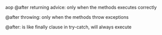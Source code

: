 aop 
@after returning advice: 
    only when the methods executes correctly 

@after throwing: 
    only when the methods throw exceptions

@after: 
    is like finally clause in try-catch, will always execute 